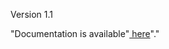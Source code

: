 Version 1.1

<p>"Documentation is available"<a href="https://github.com/surveyanalyticscorp/Mobile-SDK/blob/master/iOS/integrationGuide.pdf"> here</a>"."</p>
